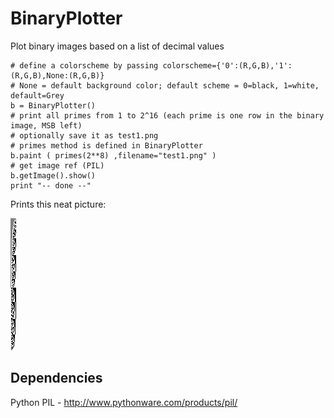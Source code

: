 BinaryPlotter
=====

Plot binary images based on a list of decimal values

    # define a colorscheme by passing colorscheme={'0':(R,G,B),'1':(R,G,B),None:(R,G,B)} 
    # None = default background color; default scheme = 0=black, 1=white, default=Grey
    b = BinaryPlotter()
    # print all primes from 1 to 2^16 (each prime is one row in the binary image, MSB left)
    # optionally save it as test1.png
    # primes method is defined in BinaryPlotter
    b.paint ( primes(2**8) ,filename="test1.png" )
    # get image ref (PIL)
    b.getImage().show()
    print "-- done --"
    

Prints this neat picture:

![BinaryPlot1](https://github.com/tintinweb/stuff/raw/master/BinaryPlotter/primes_upto1024.png "BinaryPlot of Primes up to 256")   
 
Dependencies
-------------

Python PIL - http://www.pythonware.com/products/pil/
